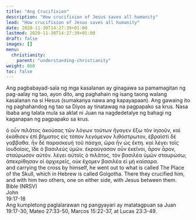 ```yaml
---
title: "Ang Crucifixion"
description: "How crucifixion of Jesus saves all humanity"
lead: "How crucifixion of Jesus saves all humanity"
date: 2020-11-30T14:27:39+01:00
lastmod: 2020-11-30T14:27:39+01:00
draft: false
images: []
menu:
  christianity:
    parent: "understanding-christianity"
weight: 060
toc: false
---
```

Ang pagbabayad-sala ng mga kasalanan ay ginagawa sa pamamagitan ng pag-aalay ng tao, ayon dito, ang paghahain ng isang taong walang kasalanan na si Hesus (sumakanya nawa ang kapayapaan). Ang gawaing ito ng paghahandog ng tao sa Diyos ay tinatawag na pagpapako sa krus. Nasa ibaba ang talata mula sa aklat ni Juan na nagdedetalye ng bahagi ng kaganapan ng pagpapako sa krus.
<div class="bible-wrapper">
  <div class="bible-verse">
    <div class="bible">    
      ὁ οὗν πιλᾶτος ἀκούσας τῶν λόγων τούτων ἤγαγεν ἔξω τὸν ἰησοῦν, καὶ ἐκάθισεν ἐπὶ βήματος εἰς τόπον λεγόμενον λιθόστρωτον, ἑβραϊστὶ δὲ γαββαθα. ἦν δὲ παρασκευὴ τοῦ πάσχα, ὥρα ἦν ὡς ἕκτη. καὶ λέγει τοῖς ἰουδαίοις, ἴδε ὁ βασιλεὺς ὑμῶν. ἐκραύγασαν οὗν ἐκεῖνοι, ἆρον ἆρον, σταύρωσον αὐτόν. λέγει αὐτοῖς ὁ πιλᾶτος, τὸν βασιλέα ὑμῶν σταυρώσω; ἀπεκρίθησαν οἱ ἀρχιερεῖς, οὐκ ἔχομεν βασιλέα εἰ μὴ καίσαρα.
    </div>
    <div class="translation">
      and carrying the cross by himself, he went out to what is called The Place of the Skull, which in Hebrew is called Golgotha. There they crucified him, and with him two others, one on either side, with Jesus between them.
    </div>  
  </div>
  <div class="bible-verse-no">
    <div class="book">Bible (NRSV)</div>
    <div class="chapter">John</div>
    <div class="chapter-verse">19:17-18</div>
  </div>  
</div>
Ang kumpletong paglalarawan ng pangyayari ay matatagpuan sa Juan 19:17-30, Mateo 27:33-50, Marcos 15:22-37, at Lucas 23:3-49.
